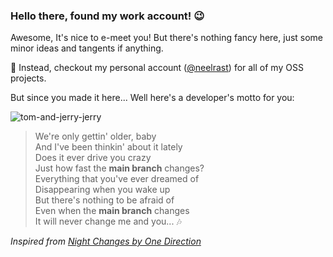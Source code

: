 ### Hello there, found my work account! 😉

Awesome, It's nice to e-meet you! But there's nothing fancy here, just some minor ideas and tangents if anything. 

🔭  Instead, checkout my personal account ([@neelrast](https://github.com/neelrast)) for all of my OSS projects.

But since you made it here... Well here's a developer's motto for you: 

![tom-and-jerry-jerry](https://user-images.githubusercontent.com/61432194/157550584-5d781525-1744-46d6-93d6-7213d18de1f6.gif)

> We're only gettin' older, baby <br>
> And I've been thinkin' about it lately <br>
> Does it ever drive you crazy <br>
> Just how fast the **main branch** changes? <br>
> Everything that you've ever dreamed of <br>
> Disappearing when you wake up <br>
> But there's nothing to be afraid of <br>
> Even when the **main branch** changes <br>
> It will never change me and you... 🎶

_Inspired from [Night Changes by One Direction](https://www.youtube.com/watch?v=syFZfO_wfMQ)_
